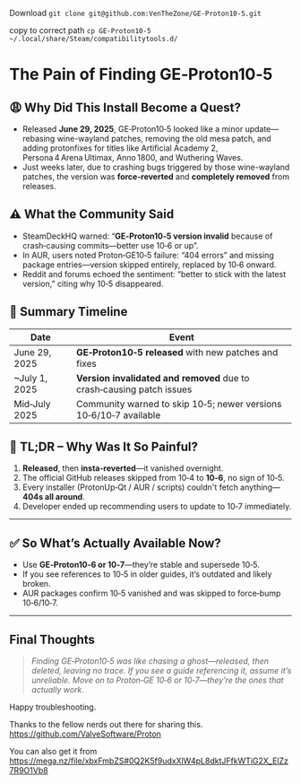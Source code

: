 Download
```git clone git@github.com:VenTheZone/GE-Proton10-5.git```

copy to correct path
```cp GE-Proton10-5 ~/.local/share/Steam/compatibilitytools.d/```


# The Pain of Finding GE‑Proton10‑5

## 😩 Why Did This Install Become a Quest?

- Released **June 29, 2025**, GE‑Proton10‑5 looked like a minor update—rebasing wine-wayland patches, removing the old mesa patch, and adding protonfixes for titles like Artificial Academy 2, Persona 4 Arena Ultimax, Anno 1800, and Wuthering Waves.
- Just weeks later, due to crashing bugs triggered by those wine-wayland patches, the version was **force‑reverted** and **completely removed** from releases.

## ⚠️ What the Community Said

- SteamDeckHQ warned: “**GE‑Proton10‑5 version invalid** because of crash‑causing commits—better use 10‑6 or up”.  
- In AUR, users noted Proton‑GE10‑5 failure: “404 errors” and missing package entries—version skipped entirely, replaced by 10‑6 onward.  
- Reddit and forums echoed the sentiment: “better to stick with the latest version,” citing why 10‑5 disappeared.

## 🧭 Summary Timeline

| Date         | Event                                                                 |
|--------------|------------------------------------------------------------------------|
| June 29, 2025 | **GE‑Proton10‑5 released** with new patches and fixes |
| ~July 1, 2025| **Version invalidated and removed** due to crash‑causing patch issues |
| Mid‑July 2025| Community warned to skip 10‑5; newer versions 10‑6/10‑7 available |

## 🤯 TL;DR – Why Was It So Painful?

1. **Released**, then **insta‑reverted**—it vanished overnight.  
2. The official GitHub releases skipped from 10‑4 to **10‑6**, no sign of 10‑5.  
3. Every installer (ProtonUp‑Qt / AUR / scripts) couldn't fetch anything—**404s all around**.  
4. Developer ended up recommending users to update to 10‑7 immediately.

---

## ✅ So What’s Actually Available Now?

- Use **GE‑Proton10‑6 or 10‑7**—they’re stable and supersede 10‑5.  
- If you see references to 10‑5 in older guides, it’s outdated and likely broken.  
- AUR packages confirm 10‑5 vanished and was skipped to force‑bump 10‑6/10‑7.

---

## Final Thoughts

> *Finding GE‑Proton10‑5 was like chasing a ghost—released, then deleted, leaving no trace. If you see a guide referencing it, assume it’s unreliable. Move on to Proton‑GE 10‑6 or 10‑7—they’re the ones that actually work.*

Happy troubleshooting.

Thanks to the fellow nerds out there for sharing this.
https://github.com/ValveSoftware/Proton

You can also get it from https://mega.nz/file/xbxFmbZS#0Q2K5f9udxXlW4pL8dktJFfkWTiG2X_ElZz7R9O1Vb8
